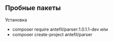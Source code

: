 ## Пробные пакеты

Установка
 - composer require antefil/parser:1.0.1.1-dev
 или
 - composer create-project antefil/parser